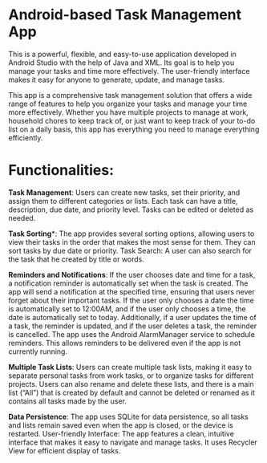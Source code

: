 # Android-based Task Management App

This is a powerful, flexible, and easy-to-use application developed in Android Studio with the help of Java and XML. Its goal is to help you manage your tasks and time more effectively. The user-friendly interface makes it easy for anyone to generate, update, and manage tasks.

This app is a comprehensive task management solution that offers a wide range of features to help you organize your tasks and manage your time more effectively. Whether you have multiple projects to manage at work, household chores to keep track of, or just want to keep track of your to-do list on a daily basis, this app has everything you need to manage everything efficiently.
# Functionalities:
**Task Management**: Users can create new tasks, set their priority, and assign them to different categories or lists. Each task can have a title, description, due date, and priority level. Tasks can be edited or deleted as needed.

**Task Sorting***: The app provides several sorting options, allowing users to view their tasks in the order that makes the most sense for them. They can sort tasks by due date or priority.
Task Search: A user can also search for the task that he created by title or words.

**Reminders and Notifications**: If the user chooses date and time for a task, a notification reminder is automatically set when the task is created. The app will send a notification at the specified time, ensuring that users never forget about their important tasks. If the user only chooses a date the time is automatically set to 12:00AM, and if the user only chooses a time, the date is automatically set to today. Additionally, if a user updates the time of a task, the reminder is updated, and if the user deletes a task, the reminder is cancelled. The app uses the Android AlarmManager service to schedule reminders. This allows reminders to be delivered even if the app is not currently running.

**Multiple Task Lists**: Users can create multiple task lists, making it easy to separate personal tasks from work tasks, or to organize tasks for different projects. Users can also rename and delete these lists, and there is a main list (“All”) that is created by default and cannot be deleted or renamed as it contains all tasks made by the user.

**Data Persistence**: The app uses SQLite for data persistence, so all tasks and lists remain saved even when the app is closed, or the device is restarted.
User-friendly Interface: The app features a clean, intuitive interface that makes it easy to navigate and manage tasks. It uses Recycler View for efficient display of tasks.
